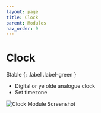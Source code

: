 ```yaml
---
layout: page
title: Clock
parent: Modules
nav_order: 9
---
```


# Clock

Stable
{: .label .label-green }

-   Digital or ye olde analogue clock
-   Set timezone

![Clock Module Screenshot](/bug/assets/images/screenshots/module-clock.png)
